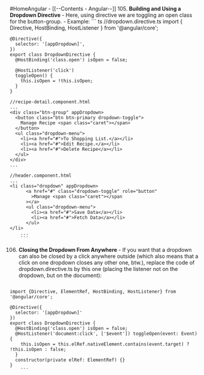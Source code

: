 #HomeAngular - [[--Contents - Angular--]]
105. **Building and Using a Dropdown  Directive**
	- Here, using directive we are toggling an open class for the button-group.
	- Example:
		``` ts
	//dropdown.directive.ts
	import { Directive, HostBinding, HostListener } from '@angular/core';
	
	@Directive({
	  selector: '[appDropdown]',
	})
	export class DropdownDirective {
	  @HostBinding('class.open') isOpen = false;
	
	  @HostListener('click')
	  toggleOpen() {
	    this.isOpen = !this.isOpen;
	  }
	}
	
	//recipe-detail.component.html
	...
	<div class="btn-group" appDropdown>
      <button class="btn btn-primary dropdown-toggle">
        Manage Recipe <span class="caret"></span>
      </button>
      <ul class="dropdown-menu">
        <li><a href="#">To Shopping List.</a></li>
        <li><a href="#">Edit Recipe.</a></li>
        <li><a href="#">Delete Recipe</a></li>
      </ul>
    </div>
	...
	
	//header.component.html
	...
	<li class="dropdown" appDropdown>
          <a href="#" class="dropdown-toggle" role="button"
            >Manage <span class="caret"></span
          ></a>
          <ul class="dropdown-menu">
            <li><a href="#">Save Data</a></li>
            <li><a href="#">Fetch Data</a></li>
          </ul>
    </li>
        ...
		```

106. **Closing the Dropdown From Anywhere**
	- If you want that a dropdown can also be closed by a click anywhere outside (which also means that a click on one dropdown closes any other one, btw.), replace the code of dropdown.directive.ts by this one (placing the listener not on the dropdown, but on the document):
		``` ts
	import {Directive, ElementRef, HostBinding, HostListener} from '@angular/core';
	 
	@Directive({
	  selector: '[appDropdown]'
	})
	export class DropdownDirective {
	  @HostBinding('class.open') isOpen = false;
	  @HostListener('document:click', ['$event']) toggleOpen(event: Event) {
	    this.isOpen = this.elRef.nativeElement.contains(event.target) ? !this.isOpen : false;
	  }
	  constructor(private elRef: ElementRef) {}
	}
		```
